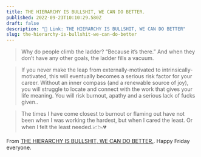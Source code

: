 ```yaml
---
title: THE HIERARCHY IS BULLSHIT, WE CAN DO BETTER.
published: 2022-09-23T10:10:29.580Z
draft: false
description: "🔗 Link: THE HIERARCHY IS BULLSHIT, WE CAN DO BETTER"
slug: the-hierarchy-is-bullshit-we-can-do-better
---
```

> Why do people climb the ladder? “Because it’s there.” And when they don’t have any other goals, the ladder fills a vacuum.

> If you never make the leap from externally-motivated to intrinsically-motivated, this will eventually becomes a serious risk factor for your career. Without an inner compass (and a renewable source of joy), you will struggle to locate and connect with the work that gives your life meaning. You will risk burnout, apathy and a serious lack of fucks given..

> The times I have come closest to burnout or flaming out have not been when I was working the hardest, but when I cared the least. Or when I felt the least needed.📈📉💔

From [THE HIERARCHY IS BULLSHIT, WE CAN DO BETTER.](https://charity.wtf/2022/09/23/the-hierarchy-is-bullshit-we-can-do-better/). Happy Friday everyone.